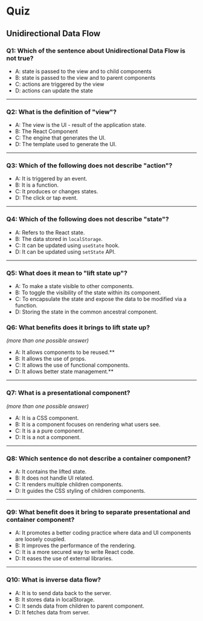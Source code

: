 # Quiz

## Unidirectional Data Flow

### Q1: Which of the sentence about Unidirectional Data Flow is not true?

- A: state is passed to the view and to child components
- B: state is passed to the view and to parent components
- C: actions are triggered by the view
- D: actions can update the state
---
### Q2: What is the definition of "view"?

- A: The view is the UI - result of the application state.
- B: The React Component
- C: The engine that generates the UI.
- D: The template used to generate the UI.
---
### Q3: Which of the following does not describe "action"?

- A: It is triggered by an event.
- B: It is a function.
- C: It produces or changes states.
- D: The click or tap event.
---
### Q4: Which of the following does not describe "state"?

- A: Refers to the React state.
- B: The data stored in `localStorage`.
- C: It can be updated using `useState` hook.
- D: It can be updated using `setState` API.
---
### Q5: What does it mean to "lift state up"?

- A: To make a state visible to other components.
- B: To toggle the visibility of the state within its component.
- C: To encapsulate the state and expose the data to be modified via a function.
- D: Storing the state in the common ancestral component.

### Q6: What benefits does it brings to lift state up?
_(more than one possible answer)_

- A: It allows components to be reused.**
- B: It allows the use of props.
- C: It allows the use of functional components.
- D: It allows better state management.**
---
### Q7: What is a presentational component?
_(more than one possible answer)_

- A: It is a CSS component.
- B: It is a component focuses on rendering what users see.
- C: It is a a pure component.
- D: It is a not a component.
---
### Q8: Which sentence do not describe a container component?

- A: It contains the lifted state.
- B: It does not handle UI related.
- C: It renders multiple children components.
- D: It guides the CSS styling of children components.
---
### Q9: What benefit does it bring to separate presentational and container component?

- A: It promotes a better coding practice where data and UI components are loosely coupled.
- B: It improves the performance of the rendering.
- C: It is a more secured way to write React code.
- D: It eases the use of external libraries.
---
### Q10: What is inverse data flow?

- A: It is to send data back to the server.
- B: It stores data in localStorage.
- C: It sends data from children to parent component.
- D: It fetches data from server.
